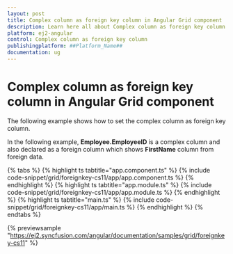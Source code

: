 ```yaml
---
layout: post
title: Complex column as foreign key column in Angular Grid component | Syncfusion
description: Learn here all about Complex column as foreign key column in Syncfusion ##Platform_Name## Grid component of Syncfusion Essential JS 2 and more.
platform: ej2-angular
control: Complex column as foreign key column 
publishingplatform: ##Platform_Name##
documentation: ug
---
```


# Complex column as foreign key column in Angular Grid component

The following example shows how to set the complex column as foreign key column.

In the following example, **Employee.EmployeeID** is a complex column and also declared as a foreign column which shows **FirstName** column from foreign data.

{% tabs %}
{% highlight ts tabtitle="app.component.ts" %}
{% include code-snippet/grid/foreignkey-cs11/app/app.component.ts %}
{% endhighlight %}
{% highlight ts tabtitle="app.module.ts" %}
{% include code-snippet/grid/foreignkey-cs11/app/app.module.ts %}
{% endhighlight %}
{% highlight ts tabtitle="main.ts" %}
{% include code-snippet/grid/foreignkey-cs11/app/main.ts %}
{% endhighlight %}
{% endtabs %}
  
{% previewsample "https://ej2.syncfusion.com/angular/documentation/samples/grid/foreignkey-cs11" %}